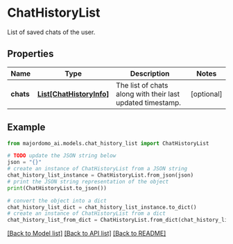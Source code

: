 # ChatHistoryList

List of saved chats of the user.

## Properties

Name | Type | Description | Notes
------------ | ------------- | ------------- | -------------
**chats** | [**List[ChatHistoryInfo]**](ChatHistoryInfo.md) | The list of chats along with their last updated timestamp. | [optional] 

## Example

```python
from majordomo_ai.models.chat_history_list import ChatHistoryList

# TODO update the JSON string below
json = "{}"
# create an instance of ChatHistoryList from a JSON string
chat_history_list_instance = ChatHistoryList.from_json(json)
# print the JSON string representation of the object
print(ChatHistoryList.to_json())

# convert the object into a dict
chat_history_list_dict = chat_history_list_instance.to_dict()
# create an instance of ChatHistoryList from a dict
chat_history_list_from_dict = ChatHistoryList.from_dict(chat_history_list_dict)
```
[[Back to Model list]](../README.md#documentation-for-models) [[Back to API list]](../README.md#documentation-for-api-endpoints) [[Back to README]](../README.md)


